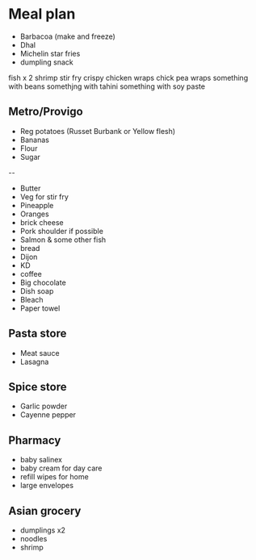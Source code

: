 # Meal plan

- Barbacoa (make and freeze)
- Dhal
- Michelin star fries
- dumpling snack

fish x 2
shrimp stir fry
crispy chicken wraps
chick pea wraps
something with beans
somethjng with tahini
something with soy paste




## Metro/Provigo

- Reg potatoes (Russet Burbank or Yellow flesh)
- Bananas
- Flour
- Sugar

--

- Butter
- Veg for stir fry
- Pineapple
- Oranges
- brick cheese
- Pork shoulder if possible
- Salmon & some other fish
- bread
- Dijon
- KD
- coffee
- Big chocolate
- Dish soap
- Bleach
- Paper towel

## Pasta store

- Meat sauce
- Lasagna

## Spice store

- Garlic powder
- Cayenne pepper

## Pharmacy

- baby salinex
- baby cream for day care
- refill wipes for home
- large envelopes

## Asian grocery

- dumplings x2
- noodles
- shrimp
